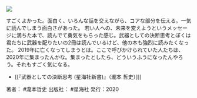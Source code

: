 [![](https://i.gyazo.com/ecd5a65503b24dbaf3ac9e3bbf3b649d.jpg)](https://amzn.to/3AoyzWz)

すごくよかった。面白く、いろんな話を交えながら、コアな部分を伝える。一気に読んでしまう面白さがあった。
若い人への、未来を変えようというメッセージに満ちた本で、読んでて勇気をもらった感じ。武器としての決断思考とぼくは君たちに武器を配りたいの2冊は読んでいるけど、他の本も強烈に読みたくなった。
2019年に亡くなってしまうとは。ここで呼びかけられていた人たちは、2020年に集まったんかな。集まったとしたら、どういうふうになったんやろう。それもすごく気になる。

- [[『武器としての決断思考 (星海社新書)』（瀧本 哲史）]]]

著者： #瀧本哲史 
出版社： #星海社
発行：2020